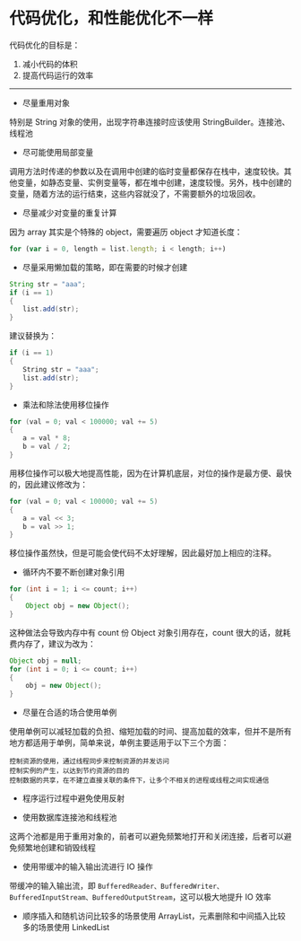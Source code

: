 # 代码优化，和性能优化不一样

代码优化的目标是：

1.  减小代码的体积
1.  提高代码运行的效率

---

* 尽量重用对象

特别是 String 对象的使用，出现字符串连接时应该使用 StringBuilder。连接池、线程池

* 尽可能使用局部变量

调用方法时传递的参数以及在调用中创建的临时变量都保存在栈中，速度较快。其他变量，如静态变量、实例变量等，都在堆中创建，速度较慢。另外，栈中创建的变量，随着方法的运行结束，这些内容就没了，不需要额外的垃圾回收。

* 尽量减少对变量的重复计算

因为 array 其实是个特殊的 object，需要遍历 object 才知道长度：

```javascript
for (var i = 0, length = list.length; i < length; i++)
```

* 尽量采用懒加载的策略，即在需要的时候才创建

```java
String str = "aaa";
if (i == 1)
{
　　list.add(str);
}
```

建议替换为：

```java
if (i == 1)
{
　　String str = "aaa";
　　list.add(str);
}
```

* 乘法和除法使用移位操作

```java
for (val = 0; val < 100000; val += 5)
{
　　a = val * 8;
　　b = val / 2;
}
```

用移位操作可以极大地提高性能，因为在计算机底层，对位的操作是最方便、最快的，因此建议修改为：

```java
for (val = 0; val < 100000; val += 5)
{
　　a = val << 3;
　　b = val >> 1;
}
```

移位操作虽然快，但是可能会使代码不太好理解，因此最好加上相应的注释。

* 循环内不要不断创建对象引用

```java
for (int i = 1; i <= count; i++)
{
    Object obj = new Object();
}
```

这种做法会导致内存中有 count 份 Object 对象引用存在，count 很大的话，就耗费内存了，建议为改为：

```java
Object obj = null;
for (int i = 0; i <= count; i++)
{
    obj = new Object();
}
```

* 尽量在合适的场合使用单例

使用单例可以减轻加载的负担、缩短加载的时间、提高加载的效率，但并不是所有地方都适用于单例，简单来说，单例主要适用于以下三个方面：

    控制资源的使用，通过线程同步来控制资源的并发访问
    控制实例的产生，以达到节约资源的目的
    控制数据的共享，在不建立直接关联的条件下，让多个不相关的进程或线程之间实现通信

* 程序运行过程中避免使用反射

* 使用数据库连接池和线程池

这两个池都是用于重用对象的，前者可以避免频繁地打开和关闭连接，后者可以避免频繁地创建和销毁线程

* 使用带缓冲的输入输出流进行 IO 操作

带缓冲的输入输出流，即 `BufferedReader、BufferedWriter、BufferedInputStream、BufferedOutputStream`，这可以极大地提升 IO 效率

* 顺序插入和随机访问比较多的场景使用 ArrayList，元素删除和中间插入比较多的场景使用 LinkedList
